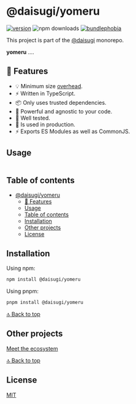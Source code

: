 # @daisugi/yomeru

[![version](https://img.shields.io/npm/v/@daisugi/yomeru.svg)](https://www.npmjs.com/package/@daisugi/yomeru)
![npm downloads](https://img.shields.io/npm/dm/@daisugi/yomeru)
[![bundlephobia](https://badgen.net/bundlephobia/minzip/@daisugi/yomeru)](https://bundlephobia.com/result?p=@daisugi/yomeru)

This project is part of the [@daisugi](https://github.com/daisugiland/daisugi) monorepo.

**yomeru** ....

## 🌟 Features

- 💡 Minimum size [overhead](https://bundlephobia.com/result?p=@daisugi/yomeru).
- ⚡️ Written in TypeScript.
- 📦 Only uses trusted dependencies.
- 🔨 Powerful and agnostic to your code.
- 🧪 Well tested.
- 🤝 Is used in production.
- ⚡️ Exports ES Modules as well as CommonJS.

## Usage

```js

```

## Table of contents

- [@daisugi/yomeru](#daisugiyomeru)
  - [🌟 Features](#-features)
  - [Usage](#usage)
  - [Table of contents](#table-of-contents)
  - [Installation](#installation)
  - [Other projects](#other-projects)
  - [License](#license)

## Installation

Using npm:

```sh
npm install @daisugi/yomeru
```

Using pnpm:

```sh
pnpm install @daisugi/yomeru
```

[:top: Back to top](#table-of-contents)

## Other projects

[Meet the ecosystem](../../README.md)

[:top: Back to top](#table-of-contents)

## License

[MIT](../../LICENSE)
